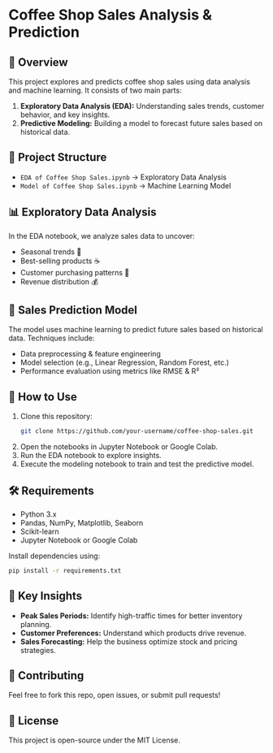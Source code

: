 # Coffee Shop Sales Analysis & Prediction

## 📌 Overview
This project explores and predicts coffee shop sales using data analysis and machine learning. It consists of two main parts:
1. **Exploratory Data Analysis (EDA):** Understanding sales trends, customer behavior, and key insights.
2. **Predictive Modeling:** Building a model to forecast future sales based on historical data.

## 📂 Project Structure
- `EDA of Coffee Shop Sales.ipynb` → Exploratory Data Analysis
- `Model of Coffee Shop Sales.ipynb` → Machine Learning Model

## 📊 Exploratory Data Analysis
In the EDA notebook, we analyze sales data to uncover:
- Seasonal trends 📅
- Best-selling products ☕
- Customer purchasing patterns 🛒
- Revenue distribution 💰

## 🤖 Sales Prediction Model
The model uses machine learning to predict future sales based on historical data. Techniques include:
- Data preprocessing & feature engineering
- Model selection (e.g., Linear Regression, Random Forest, etc.)
- Performance evaluation using metrics like RMSE & R²

## 🚀 How to Use
1. Clone this repository:
   ```sh
   git clone https://github.com/your-username/coffee-shop-sales.git
   ```
2. Open the notebooks in Jupyter Notebook or Google Colab.
3. Run the EDA notebook to explore insights.
4. Execute the modeling notebook to train and test the predictive model.

## 🛠 Requirements
- Python 3.x
- Pandas, NumPy, Matplotlib, Seaborn
- Scikit-learn
- Jupyter Notebook or Google Colab

Install dependencies using:
```sh
pip install -r requirements.txt
```

## 📌 Key Insights
- **Peak Sales Periods:** Identify high-traffic times for better inventory planning.
- **Customer Preferences:** Understand which products drive revenue.
- **Sales Forecasting:** Help the business optimize stock and pricing strategies.

## 📢 Contributing
Feel free to fork this repo, open issues, or submit pull requests!

## 📜 License
This project is open-source under the MIT License.

